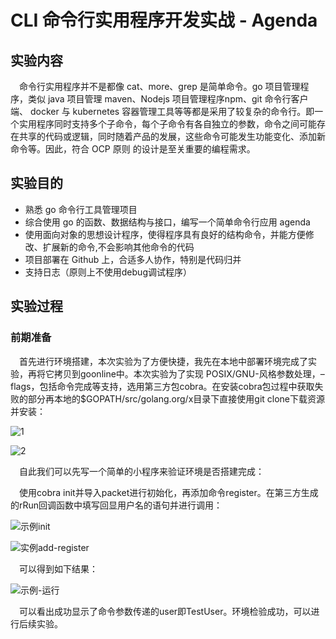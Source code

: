 # **CLI 命令行实用程序开发实战 - Agenda**

## 实验内容

&emsp;命令行实用程序并不是都像 cat、more、grep 是简单命令。go 项目管理程序，类似 java 项目管理 maven、Nodejs 项目管理程序npm、git 命令行客户端、 docker 与 kubernetes 容器管理工具等等都是采用了较复杂的命令行。即一个实用程序同时支持多个子命令，每个子命令有各自独立的参数，命令之间可能存在共享的代码或逻辑，同时随着产品的发展，这些命令可能发生功能变化、添加新命令等。因此，符合 OCP 原则 的设计是至关重要的编程需求。

## 实验目的

* 熟悉 go 命令行工具管理项目
* 综合使用 go 的函数、数据结构与接口，编写一个简单命令行应用 agenda
* 使用面向对象的思想设计程序，使得程序具有良好的结构命令，并能方便修改、扩展新的命令,不会影响其他命令的代码
* 项目部署在 Github 上，合适多人协作，特别是代码归并
* 支持日志（原则上不使用debug调试程序）

## 实验过程

### 前期准备

&emsp;首先进行环境搭建，本次实验为了方便快捷，我先在本地中部署环境完成了实验，再将它拷贝到goonline中。本次实验为了实现 POSIX/GNU-风格参数处理，–flags，包括命令完成等支持，选用第三方包cobra。在安装cobra包过程中获取失败的部分再本地的$GOPATH/src/golang.org/x目录下直接使用git clone下载资源并安装：

![1](C:\Users\86159\Desktop\new\1.png)

![2](C:\Users\86159\Desktop\new\2.png)

&emsp;自此我们可以先写一个简单的小程序来验证环境是否搭建完成：

&emsp;使用cobra init并导入packet进行初始化，再添加命令register。在第三方生成的rRun回调函数中填写回显用户名的语句并进行调用：

![示例init](C:\Users\86159\Desktop\new\示例init.png)

![实例add-register](C:\Users\86159\Desktop\new\实例add-register.png)

&emsp;可以得到如下结果：

![示例-运行](C:\Users\86159\Desktop\new\示例-运行.png)

&emsp;可以看出成功显示了命令参数传递的user即TestUser。环境检验成功，可以进行后续实验。




